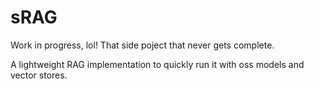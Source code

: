 # sRAG

Work in progress, lol!
That side poject that never gets complete.

A lightweight RAG implementation to quickly run it with oss models and vector stores.
